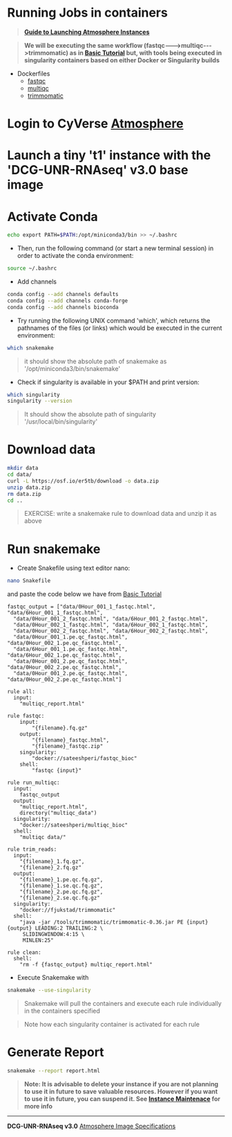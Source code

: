 Running Jobs in containers
===

> [**Guide to Launching Atmosphere Instances**](https://snakemake2019.readthedocs.io/en/latest/Atmosphere_Cloud.html)

> **We will be executing the same workflow (fastqc--->multiqc--->trimmomatic) as in [Basic Tutorial](https://snakemake2019.readthedocs.io/en/latest/basic_tutorial.html) but, with tools being executed in singularity containers based on either Docker or Singularity builds**

- Dockerfiles
  + [fastqc](https://github.com/sateeshperi/fastqc_bioc/blob/master/Dockerfile)
  + [multiqc](https://github.com/sateeshperi/multiqc_bioc/blob/master/Dockerfile)
  + [trimmomatic](https://hub.docker.com/r/fjukstad/trimmomatic/dockerfile)

# Login to CyVerse [Atmosphere](https://atmo.cyverse.org/application/images)

# Launch a tiny 't1' instance with the 'DCG-UNR-RNAseq' v3.0 base image

# Activate Conda

```bash
echo export PATH=$PATH:/opt/miniconda3/bin >> ~/.bashrc
```

- Then, run the following command (or start a new terminal session) in order to activate the conda environment:

```bash
source ~/.bashrc
```

- Add channels

```bash
conda config --add channels defaults
conda config --add channels conda-forge
conda config --add channels bioconda
```

- Try running the following UNIX command 'which', which returns the pathnames of the files (or links) which would be executed in the current environment:

```bash
which snakemake
```
> it should show the absolute path of snakemake as '/opt/miniconda3/bin/snakemake'

- Check if singularity is available in your $PATH and print version:

```bash
which singularity
singularity --version
```
> It should show the absolute path of singularity '/usr/local/bin/singularity'

# Download data

```bash
mkdir data
cd data/
curl -L https://osf.io/er5tb/download -o data.zip
unzip data.zip
rm data.zip
cd ..
```
> EXERCISE: write a snakemake rule to download data and unzip it as above

# Run snakemake

- Create Snakefile using text editor nano:

```bash
nano Snakefile
```
 and paste the code below we have from [Basic Tutorial](https://snakemake2019.readthedocs.io/en/latest/basic_tutorial.html)

```python=
fastqc_output = ["data/0Hour_001_1_fastqc.html", "data/6Hour_001_1_fastqc.html",
  "data/0Hour_001_2_fastqc.html", "data/6Hour_001_2_fastqc.html",
  "data/0Hour_002_1_fastqc.html", "data/6Hour_002_1_fastqc.html",
  "data/0Hour_002_2_fastqc.html", "data/6Hour_002_2_fastqc.html",
  "data/0Hour_001_1.pe.qc_fastqc.html", "data/0Hour_002_1.pe.qc_fastqc.html",
  "data/6Hour_001_1.pe.qc_fastqc.html", "data/6Hour_002_1.pe.qc_fastqc.html",
  "data/0Hour_001_2.pe.qc_fastqc.html", "data/0Hour_002_2.pe.qc_fastqc.html",
  "data/0Hour_001_2.pe.qc_fastqc.html", "data/0Hour_002_2.pe.qc_fastqc.html"]

rule all:
  input:
    "multiqc_report.html"
        
rule fastqc:
    input:
        "{filename}.fq.gz"
    output:
        "{filename}_fastqc.html",
        "{filename}_fastqc.zip"
    singularity:
        "docker://sateeshperi/fastqc_bioc"    
    shell:
        "fastqc {input}"

rule run_multiqc:
  input:
    fastqc_output
  output:
    "multiqc_report.html",
    directory("multiqc_data")
  singularity:
    "docker://sateeshperi/multiqc_bioc"
  shell:
    "multiqc data/"

rule trim_reads:
  input:
    "{filename}_1.fq.gz",
    "{filename}_2.fq.gz"
  output:
    "{filename}_1.pe.qc.fq.gz",
    "{filename}_1.se.qc.fq.gz",
    "{filename}_2.pe.qc.fq.gz",
    "{filename}_2.se.qc.fq.gz"
  singularity:
    "docker://fjukstad/trimmomatic"
  shell:
    "java -jar /tools/trimmomatic/trimmomatic-0.36.jar PE {input} {output} LEADING:2 TRAILING:2 \
     SLIDINGWINDOW:4:15 \
     MINLEN:25"    

rule clean:
  shell:
    "rm -f {fastqc_output} multiqc_report.html"     
```

- Execute Snakemake with

```bash
snakemake --use-singularity
```

> Snakemake will pull the containers and execute each rule individually in the containers specified

> Note how each singularity container is activated for each rule

# Generate Report

```bash
snakemake --report report.html
```

> **Note: It is advisable to delete your instance if you are not planning to use it in future to save valuable resources. However if you want to use it in future, you can suspend it. See [**Instance Maintenace**](https://snakemake2019.readthedocs.io/en/latest/Atmosphere_Cloud.html#instance-maintenance) for more info**

---------------------------


**DCG-UNR-RNAseq v3.0** [Atmosphere Image Specifications](https://atmo.cyverse.org/application/images/1679)
